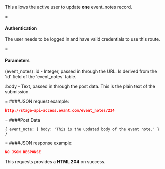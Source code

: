 <!-- --- title: PUT /event_notes/:id -->

This allows the active user to update **one** event_notes record.

=
#### Authentication

The user needs to be logged in and have valid credentials to use this route.

=
#### Parameters

(event_notes) :id - Integer, passed in through the URL. Is derived from the 'id' field of the 'event_notes' table.

:body - Text, passed in through the post data. This is the plain text of the submission.

=
####JSON request example:
```json
http://stage-api-access.evant.com/event_notes/234
```

=
####Post Data
```
{ event_note: { body: 'This is the updated body of the event note.' } }
```

=
####JSON response example:

```json
NO JSON RESPONSE
```

This requests provides a <strong>HTML 204</strong> on success.